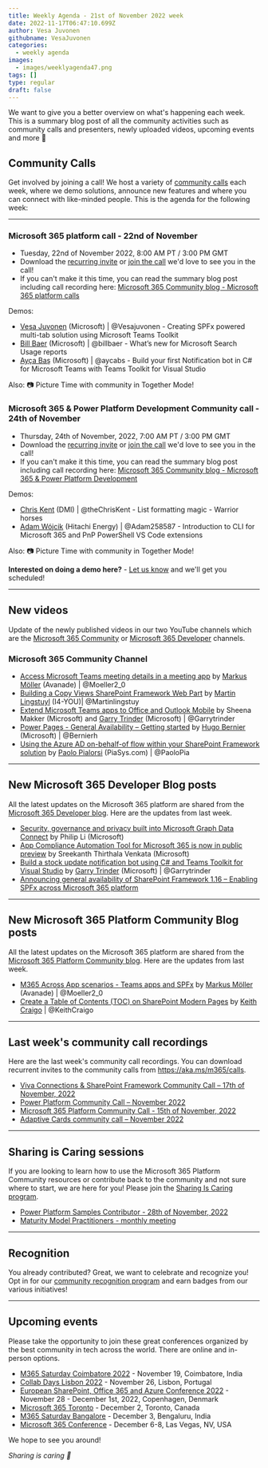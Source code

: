 ```yaml
---
title: Weekly Agenda - 21st of November 2022 week
date: 2022-11-17T06:47:10.699Z
author: Vesa Juvonen
githubname: VesaJuvonen
categories:
  - weekly agenda
images:
  - images/weeklyagenda47.png
tags: []
type: regular
draft: false
---
```


We want to give you a better overview on what's happening each week. This is a summary blog post of all the community activities such as community calls and presenters, newly uploaded videos, upcoming events and more 🚀


## Community Calls

Get involved by joining a call! We host a variety of [community calls](https://aka.ms/m365/calls) each week, where we demo solutions, announce new features and where you can connect with like-minded people. This is the agenda for the following week:

---

### Microsoft 365 platform call - 22nd of November

* Tuesday, 22nd of November 2022, 8:00 AM PT / 3:00 PM GMT
* Download the [recurring invite](https://aka.ms/m365-dev-call) or [join the call](https://aka.ms/m365-dev-call-join) we'd love to see you in the call!
* If you can't make it this time, you can read the summary blog post including call recording here: [Microsoft 365 Community blog - Microsoft 365 platform calls](https://pnp.github.io/blog/categories/microsoft-365-platform-call/)

Demos: 

* [Vesa Juvonen](https://twitter.com/vesajuvonen) (Microsoft) | @Vesajuvonen - Creating SPFx powered multi-tab solution using Microsoft Teams Toolkit
* [Bill Baer](https://twitter.com/billbaer) (Microsoft) | @billbaer - What’s new for Microsoft Search Usage reports
* [Ayça Baş](https://twitter.com/aycabs) (Microsoft) | @aycabs  - Build your first Notification bot in C# for Microsoft Teams with Teams Toolkit for Visual Studio


Also: 📷 Picture Time with community in Together Mode!

### Microsoft 365 & Power Platform Development Community call - 24th of November

* Thursday, 24th of November, 2022, 7:00 AM PT / 3:00 PM GMT
* Download the [recurring invite](https://aka.ms/spdev-sig-call) or [join the call](https://aka.ms/spdev-sig-call-join) we'd love to see you in the call!
* If you can't make it this time, you can read the summary blog post including call recording here: [Microsoft 365 Community blog - Microsoft 365 & Power Platform Development](https://pnp.github.io/blog/categories/microsoft-365-developer-community-call/)

Demos: 

* [Chris Kent](https://twitter.com/theChrisKent) (DMI) | @theChrisKent - List formatting magic - Warrior horses
* [Adam Wójcik](https://twitter.com/Adam25858782) (Hitachi Energy) | @Adam258587 - Introduction to CLI for Microsoft 365 and PnP PowerShell VS Code extensions

Also: 📷 Picture Time with community in Together Mode!

**Interested on doing a demo here?** - [Let us know](https://aka.ms/m365pnp/request/demo) and we'll get you scheduled!

---


## New videos

Update of the newly published videos in our two YouTube channels which are the [Microsoft 365 Community](https://www.youtube.com/channel/UC_mKdhw-V6CeCM7gTo_Iy7w) or [Microsoft 365 Developer](https://www.youtube.com/channel/UCV_6HOhwxYLXAGd-JOqKPoQ) channels.

### Microsoft 365 Community Channel

* [Access Microsoft Teams meeting details in a meeting app](https://www.youtube.com/watch?v=1GWRmmELYcI) by [Markus Möller](https://twitter.com/Moeller2_0) (Avanade) | @Moeller2_0
* [Building a Copy Views SharePoint Framework Web Part](https://www.youtube.com/watch?v=x7BRYidNKRg&t=5s) by [Martin Lingstuyl](https://twitter.com/martinlingstuyl) (I4-YOU)| @Martinlingstuy
* [Extend Microsoft Teams apps to Office and Outlook Mobile](https://www.youtube.com/watch?v=kcHBiXUxHzU&t=2s) by Sheena Makker (Microsoft) and [Garry Trinder](https://twitter.com/garrytrinder) (Microsoft) | @Garrytrinder
* [Power Pages - General Availability – Getting started](https://www.youtube.com/watch?v=HjTmdFGCbqE&t=4s) by [Hugo Bernier](https://twitter.com/bernierh) (Microsoft) | @Bernierh 
* [Using the Azure AD on-behalf-of flow within your SharePoint Framework solution](https://www.youtube.com/watch?v=R86R1kM3Byk&t=106s) by [Paolo Pialorsi](https://twitter.com/PaoloPia) (PiaSys.com) | @PaoloPia

---


## New Microsoft 365 Developer Blog posts

All the latest updates on the Microsoft 365 platform are shared from the [Microsoft 365 Developer blog](https://devblogs.microsoft.com/microsoft365dev/). Here are the updates from last week.

* [Security, governance and privacy built into Microsoft Graph Data Connect](https://devblogs.microsoft.com/microsoft365dev/security-governance-and-privacy-built-into-microsoft-graph-data-connect/) by Philip Li (Microsoft)
* [App Compliance Automation Tool for Microsoft 365 is now in public preview](https://devblogs.microsoft.com/microsoft365dev/app-compliance-automation-tool-for-microsoft-365-is-now-in-public-preview/) by Sreekanth Thirthala Venkata (Microsoft)
* [Build a stock update notification bot using C# and Teams Toolkit for Visual Studio](https://devblogs.microsoft.com/microsoft365dev/build-a-stock-update-notification-bot-for-microsoft-teams-using-c-and-teams-toolkit-for-visual-studio/) by [Garry Trinder](https://twitter.com/garrytrinder) (Microsoft) | @Garrytrinder
* [Announcing general availability of SharePoint Framework 1.16 – Enabling SPFx across Microsoft 365 platform](https://devblogs.microsoft.com/microsoft365dev/announcing-general-availability-of-sharepoint-framework-1-16-enabling-spfx-across-microsoft-365-platform/)

---


## New Microsoft 365 Platform Community Blog posts

All the latest updates on the Microsoft 365 platform are shared from the [Microsoft 365 Platform Community blog](https://pnp.github.io/blog/). Here are the updates from last week.

* [M365 Across App scenarios - Teams apps and SPFx](https://pnp.github.io/blog/post/microsoft-365-app-scenarios/) by [Markus Möller](https://twitter.com/Moeller2_0) (Avanade) | @Moeller2_0
* [Create a Table of Contents (TOC) on SharePoint Modern Pages](https://pnp.github.io/blog/post/create-a-table-of-contents-on-sharepoint-modern-pages/) by [Keith Craigo](https://twitter.com/KeithCraigo) | @KeithCraigo

---

## Last week's community call recordings

Here are the last week's community call recordings. You can download recurrent invites to the community calls from https://aka.ms/m365/calls.

* [Viva Connections & SharePoint Framework Community Call – 17th of November, 2022](https://pnp.github.io/blog/microsoft-viva-and-spfx-community-call/2022-11-17/)
* [Power Platform Community Call – November 2022](https://pnp.github.io/blog/power-platform-community-call/power-apps-community-call-november-2022/)
* [Microsoft 365 Platform Community Call - 15th of November, 2022](https://pnp.github.io/blog/microsoft-365-platform-community-call/2022-11-15/)
* [Adaptive Cards community call – November 2022](https://pnp.github.io/blog/adaptive-cards-community-call/adaptive-cards-community-call-november-2022/)

---


## Sharing is Caring sessions

If you are looking to learn how to use the Microsoft 365 Platform Community resources or contribute back to the community and not sure where to start, we are here for you! Please join the [Sharing Is Caring program](https://pnp.github.io/sharing-is-caring/).

* [Power Platform Samples Contributor - 28th of November, 2022](https://forms.office.com/pages/responsepage.aspx?id=KtIy2vgLW0SOgZbwvQuRaXDXyCl9DkBHq4A2OG7uLpdUN0hMNTRPWVVWTkhFTk9QQzhFSTRIS1JLSC4u)
* [Maturity Model Practitioners - monthly meeting](https://aka.ms/mm4m365/invite)

---

## Recognition

You already contributed? Great, we want to celebrate and recognize you! Opt in for our [community recognition program](https://pnp.github.io/recognitionprogram/) and earn badges from our various initiatives! 

---

## Upcoming events

Please take the opportunity to join these great conferences organized by the best community in tech across the world. There are online and in-person options.


* [M365 Saturday Coimbatore 2022](https://athen.tech/M365-Saturday-Coimbatore-2022/) - November 19, Coimbatore, India
* [Collab Days Lisbon 2022](https://www.collabdays.org/2022-lisbon/) - November 26, Lisbon, Portugal
* [​​​​​​​European SharePoint, Office 365 and Azure Conference 2022](https://www.sharepointeurope.com/) - November 28 - December 1st, 2022, Copenhagen, Denmark
* [Microsoft 365 Toronto](https://www.communitydays.org/event/2022-12-02/microsoft-365-toronto) - December 2, Toronto, Canada
* [M365 Saturday Bangalore](https://www.communitydays.org/event/2022-12-03/m365-saturday-bangalore-2022) - December 3, Bengaluru, India
* [Microsoft 365 Conference](https://m365conf.com/#!/) - December 6-8, Las Vegas, NV, USA

We hope to see you around!

_Sharing is caring 🧡_

